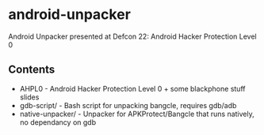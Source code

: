 android-unpacker
================

Android Unpacker presented at Defcon 22: Android Hacker Protection Level 0

Contents
--------

 - AHPL0 - Android Hacker Protection Level 0 + some blackphone stuff slides
 - gdb-script/ - Bash script for unpacking bangcle, requires gdb/adb
 - native-unpacker/ - Unpacker for APKProtect/Bangcle that runs natively, no dependancy on gdb
